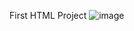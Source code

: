 First HTML Project
![image](https://github.com/Marius010506/TributePage/assets/122283253/26e41603-8974-4fad-aa8e-b1edb8ae92d9)
